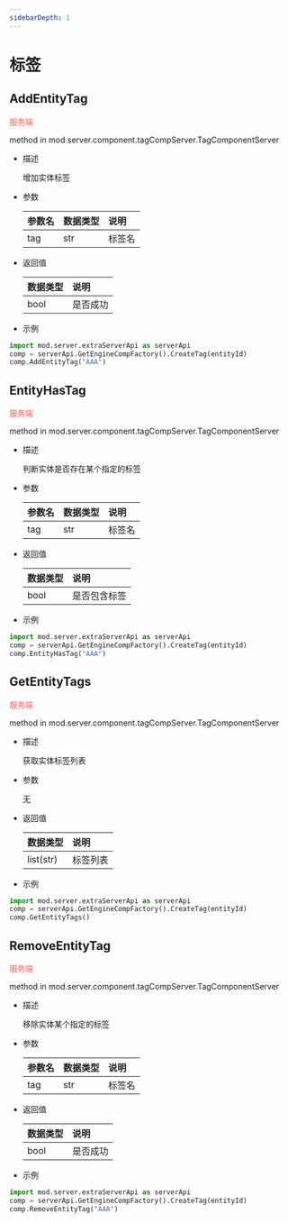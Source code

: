 ```yaml
---
sidebarDepth: 1
---
```

# 标签

## AddEntityTag

<span style="display:inline;color:#ff5555">服务端</span>

method in mod.server.component.tagCompServer.TagComponentServer

- 描述

    增加实体标签

- 参数

    | 参数名 | <div style="width: 4em">数据类型</div> | 说明 |
    | :--- | :--- | :--- |
    | tag | str | 标签名 |

- 返回值

    | <div style="width: 4em">数据类型</div> | 说明 |
    | :--- | :--- |
    | bool | 是否成功 |

- 示例

```python
import mod.server.extraServerApi as serverApi
comp = serverApi.GetEngineCompFactory().CreateTag(entityId)
comp.AddEntityTag("AAA")
```



## EntityHasTag

<span style="display:inline;color:#ff5555">服务端</span>

method in mod.server.component.tagCompServer.TagComponentServer

- 描述

    判断实体是否存在某个指定的标签

- 参数

    | 参数名 | <div style="width: 4em">数据类型</div> | 说明 |
    | :--- | :--- | :--- |
    | tag | str | 标签名 |

- 返回值

    | <div style="width: 4em">数据类型</div> | 说明 |
    | :--- | :--- |
    | bool | 是否包含标签 |

- 示例

```python
import mod.server.extraServerApi as serverApi
comp = serverApi.GetEngineCompFactory().CreateTag(entityId)
comp.EntityHasTag("AAA")
```



## GetEntityTags

<span style="display:inline;color:#ff5555">服务端</span>

method in mod.server.component.tagCompServer.TagComponentServer

- 描述

    获取实体标签列表

- 参数

    无

- 返回值

    | <div style="width: 4em">数据类型</div> | 说明 |
    | :--- | :--- |
    | list(str) | 标签列表 |

- 示例

```python
import mod.server.extraServerApi as serverApi
comp = serverApi.GetEngineCompFactory().CreateTag(entityId)
comp.GetEntityTags()
```



## RemoveEntityTag

<span style="display:inline;color:#ff5555">服务端</span>

method in mod.server.component.tagCompServer.TagComponentServer

- 描述

    移除实体某个指定的标签

- 参数

    | 参数名 | <div style="width: 4em">数据类型</div> | 说明 |
    | :--- | :--- | :--- |
    | tag | str | 标签名 |

- 返回值

    | <div style="width: 4em">数据类型</div> | 说明 |
    | :--- | :--- |
    | bool | 是否成功 |

- 示例

```python
import mod.server.extraServerApi as serverApi
comp = serverApi.GetEngineCompFactory().CreateTag(entityId)
comp.RemoveEntityTag("AAA")
```



